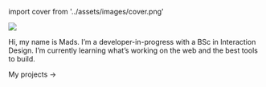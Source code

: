 import cover from '../assets/images/cover.png'

<Image src={cover} />

Hi, my name is Mads. I’m a developer-in-progress with a BSc in Interaction Design. I’m currently learning what’s working on the web and the best tools to build.

<Link to="/projects">My projects -></Link>

